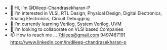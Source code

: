 - 👋 Hi, I’m @Dileep-Chandrasekharan-P
- 👀 I’m interested in VLSI, RTL Design, Physical Design, Digital Electronics,  Analog Electronics, Circuit Debugging 
- 🌱 I’m currently learning Verilog, System Verilog, UVM
- 💞️ I’m looking to collaborate on VLSI based Companies
- 📫 How to reach me ... 7dileep@gmail.com
                         9497467191
                         https://www.linkedin.com/in/dileep-chandrasekharan-p
              
                         
     
<!---
Dileep-Chandrasekharan-P/Dileep-Chandrasekharan-P is a ✨ special ✨ repository because its `README.md` (this file) appears on your GitHub profile.
You can click the Preview link to take a look at your changes.
--->
